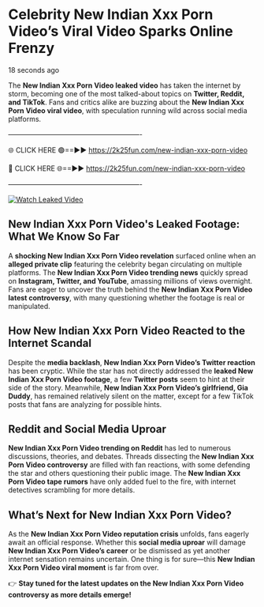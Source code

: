 # Celebrity New Indian Xxx Porn Video’s Viral Video Sparks Online Frenzy

18 seconds ago

The **New Indian Xxx Porn Video leaked video** has taken the internet by storm, becoming one of the most talked-about topics on **Twitter, Reddit, and TikTok**. Fans and critics alike are buzzing about the **New Indian Xxx Porn Video viral video**, with speculation running wild across social media platforms.

———————————————————-

🌐 CLICK HERE 🟢==►► https://2k25fun.com/new-indian-xxx-porn-video

🔴 CLICK HERE 🌐==►► https://2k25fun.com/new-indian-xxx-porn-video

———————————————————-

[![Watch Leaked Video](https://miro.medium.com/v2/resize:fit:828/format:webp/1*cilzJN44JGOrTw9NJCrNHA.gif "Watch Leaked Video")](https://2k25fun.com/new-indian-xxx-porn-video)

## **New Indian Xxx Porn Video's Leaked Footage: What We Know So Far**  
A **shocking New Indian Xxx Porn Video revelation** surfaced online when an **alleged private clip** featuring the celebrity began circulating on multiple platforms. The **New Indian Xxx Porn Video trending news** quickly spread on **Instagram, Twitter, and YouTube**, amassing millions of views overnight. Fans are eager to uncover the truth behind the **New Indian Xxx Porn Video latest controversy**, with many questioning whether the footage is real or manipulated.  

## **How New Indian Xxx Porn Video Reacted to the Internet Scandal**  
Despite the **media backlash**, **New Indian Xxx Porn Video’s Twitter reaction** has been cryptic. While the star has not directly addressed the **leaked New Indian Xxx Porn Video footage**, a few **Twitter posts** seem to hint at their side of the story. Meanwhile, **New Indian Xxx Porn Video’s girlfriend, Gia Duddy**, has remained relatively silent on the matter, except for a few TikTok posts that fans are analyzing for possible hints.  

## **Reddit and Social Media Uproar**  
**New Indian Xxx Porn Video trending on Reddit** has led to numerous discussions, theories, and debates. Threads dissecting the **New Indian Xxx Porn Video controversy** are filled with fan reactions, with some defending the star and others questioning their public image. The **New Indian Xxx Porn Video tape rumors** have only added fuel to the fire, with internet detectives scrambling for more details.  

## **What’s Next for New Indian Xxx Porn Video?**  
As the **New Indian Xxx Porn Video reputation crisis** unfolds, fans eagerly await an official response. Whether this **social media uproar** will damage **New Indian Xxx Porn Video’s career** or be dismissed as yet another internet sensation remains uncertain. One thing is for sure—this **New Indian Xxx Porn Video viral moment** is far from over.  

👉 **Stay tuned for the latest updates on the New Indian Xxx Porn Video controversy as more details emerge!**  
